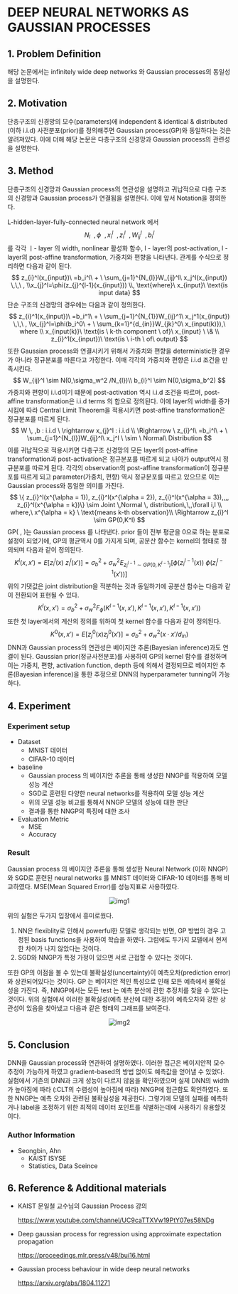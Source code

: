 # DEEP NEURAL NETWORKS AS GAUSSIAN PROCESSES

## 1. Problem Definition

 해당 논문에서는 infinitely wide deep networks 와 Gaussian processes의 동일성을 설명한다.



## 2. Motivation

 단층구조의 신경망의 모수(parameters)에 independent & identical & distributed (이하 i.i.d) 사전분포(prior)를 정의해주면 Gaussian process(GP)와 동일하다는 것은 알려져있다. 이에 더해 해당 논문은 다층구조의 신경망과 Gaussian process의 관련성을 설명한다. 



## 3. Method

 단층구조의 신경망과 Gaussian process의 연관성을 설명하고 귀납적으로 다층 구조의 신경망과 Gaussian process가 연결됨을 설명한다. 이에 앞서 Notation을 정의한다. 

L-hidden-layer-fully-connected neural network 에서
$$
N_l \ \
,\phi \ \
,x_{i}^l \ \
, z_{i}^l\ \
,W_{ij}^l\ \
,b_{i}^l
$$
를 각각 ㅣ- layer 의 width, nonlinear 활성화 함수, l - layer의 post-activation, l - layer의 post-affine transformation, 가중치와 편향을 나타낸다. 관계를 수식으로 정리하면 다음과 같이 된다. 
$$
z_{i}^l(x_{input})\ =b_i^l\ + \ \sum_{j=1}^{N_{l}}W_{ij}^l\ x_j^l(x_{input}) \,\,\ , \\x_{j}^l=\phi(z_{j}^{l-1}(x_{input})) \\,
\text{where}\ x_{input}\ \text{is input data}
$$
단순 구조의 신경망의 경우에는 다음과 같이 정의한다.
$$
z_{i}^1(x_{input})\ =b_i^1\ + \ \sum_{j=1}^{N_{1}}W_{ij}^1\ x_j^1(x_{input}) \,\,\ , \\x_{j}^l=\phi(b_i^0\ + \ \sum_{k=1}^{d_{in}}W_{jk}^0\ x_{input(k)}),\ where \\ 
x_{input(k)}\ \text{is \ k-th component \ of}\  x_{input} \ \& \\ z_{i}^1(x_{input})\ \text{is \ i-th \ of\ output}
$$
또한 Gaussian process와 연결시키기 위해서 가중치와 편향을 deterministic한 경우가 아니라 정규분포를 따른다고 가정한다. 이때 각각의 가중치와 편향은 i.i.d 조건을 만족시킨다.
$$
W_{ij}^l \sim N(0,\sigma_w^2 /N_{l})\\
b_{i}^l \sim N(0,\sigma_b^2)
$$
가중치와 편향이 i.i.d이기 떄문에 post-activation 역시 i.i.d 조건을 따르며, post-affine transformation은 i.i.d terms 의 합으로 정의된다. 이에 layer의 width를 증가시킴에 따라 Central Limit Theorem을 적용시키면 post-affine transformation은 정규분포를 따르게 된다. 
$$
W \, ,b : i.i.d \ \rightarrow x_{j}^l : i.i.d \\
\Rightarrow \ z_{i}^l\ =b_i^l\ + \ \sum_{j=1}^{N_{l}}W_{ij}^l\ x_j^l \ \sim \ Normal\ Distribution
$$
  이를 귀납적으로 적용시키면 다층구조 신경망의 모든 layer의 post-affine transformation과 post-activation은 정규분포를 따르게 되고 나아가 output역시 정규분포를 따르게 된다. 각각의 observation의 post-affine transformation이 정규분포를 따르게 되고 parameter(가중치, 편향) 역시 정규분포를 따르고 있으므로 이는 Gaussian process와 동일한 의미를 가진다. 
$$
\{ z_{i}^l(x^{\alpha = 1}), z_{i}^l(x^{\alpha = 2}), z_{i}^l(x^{\alpha = 3}),,,, z_{i}^l(x^{\alpha = k})\} \sim Joint \,Normal \, distribution\,\,,\forall i,l \\
where,\ x^{\alpha = k} \ \text{means k-th observation}\\
\Rightarrow z_{i}^l \sim GP(0,K^l)
$$
GP( , )는 Gaussian process 를 나타낸다. prior 들이 전부 평균을 0으로 하는 분포로 설정이 되었기에, GP의 평균역시 0를 가지게 되며, 공분산 함수는 kernel의 형태로 정의되며 다음과 같이 정의된다.
$$
K^l(x,x')=E[z_i^l(x)\ z_i^l(x')]=\sigma_b^2 + \sigma_w^2 E_{z_{i}^{l-1}\sim GP(0,K^{l-1})}[\phi(z_{i}^{l-1}(x))\ \phi(z_{i}^{l-1}(x'))]
$$
위의 기댓값은 joint distribution을 적분하는 것과 동일하기에 공분산 함수는 다음과 같이 전환되어 표현될 수 있다. 
$$
K^l(x,x')=\sigma_b^2 + \sigma_w^2F_{\phi}(K^{l-1}(x,x'),K^{l-1}(x,x'),K^{l-1}(x,x'))
$$
또한 첫 layer에서의 계산의 정의를 위하여 첫 kernel 함수를 다음과 같이 정의된다. 
$$
K^0(x,x')=E[z_{j}^0(x) z_{j}^0(x')]=\sigma_{b}^2 +\sigma_{w}^2({x \cdot x'}/d_{in})
$$
DNN과 Gaussian process의 연관성은 베이지안 추론(Bayesian inference)과도 연결이 된다. Gaussian prior(정규사전분포)를 사용하여 GP의 kernel 함수를 결정하며 이는 가중치, 편향, activation function, depth 등에 의해서 결정되므로 베이지안 추론(Bayesian inference)을 통한 추정으로 DNN의 hyperparameter tunning이 가능하다. 

## 4. Experiment

### Experiment setup

- Dataset
  - MNIST 데이터
  - CIFAR-10 데이터
- baseline
  - Gaussian process 의 베이지안 추론을 통해 생성한 NNGP를 적용하여 모델 성능 계산
  - SGD로 훈련된 다양한 neural networks를 적용하여 모델 성능 계산
  - 위의 모델 성능 비교를 통해서 NNGP 모델의 성능에 대한 판단
  - 결과를 통한 NNGP의 특징에 대한 조사
- Evaluation Metric
  - MSE
  - Accuracy

### Result

Gaussian process 의 베이지안 추론을 통해 생성한 Neural Network (이하 NNGP)와 SGD로 훈련된 neural networks 를 MNIST 데이터와 CIFAR-10 데이터를 통해 비교하였다. MSE(Mean Squared Error)를 성능지표로 사용하였다.

<div align="center">  


![img1](https://github.com/Mos-start2092/awesome-reviews-kaist/blob/2022-Spring/.gitbook/2022-spring-assets/Seongbin_1/01.PNG)

 </div>
위의 실험은 두가지 입장에서 흥미로웠다.

1. NN은 flexiblity로 인해서 powerful한 모델로 생각되는 반면, GP 방법의 경우 고정된 basis functions을 사용하여 학습을 하였다.  그럼에도 두가지 모델에서 현저한 차이가 나지 않았다는 것이다. 
2. SGD와 NNGP가 특정 가정이 있으면 서로 근접할 수 있다는 것이다. 

또한 GP의 이점을 볼 수 있는데 불확실성(uncertainty)이 예측오차(prediction error)와 상관되어있다는 것이다. GP 는 베이지안 적인 특성으로 인해 모든 예측에서 불확실성을 가진다. 즉, NNGP에서는 모든 test 는 예측 분산에 관한 추정치를 찾을 수 있다는 것이다. 위의 실험에서 이러한 불확실성(예측 분산에 대한 추정)이 예측오차와 강한 상관성이 있음을 찾아냈고 다음과 같은 형태의 그래프를 보여준다.

<div align="center">  


![img2](https://github.com/Mos-start2092/awesome-reviews-kaist/blob/2022-Spring/.gitbook/2022-spring-assets/Seongbin_1/2.PNG)

 </div>


## 5. Conclusion

DNN을 Gaussian process와 연관하여 설명하였다. 이러한 접근은 베이지안적 모수 추정이 가능하게 하였고 gradient-based의 방법 없이도 예측값을 얻어낼 수 있었다. 실험에서 기존의 DNN과 크게 성능이 다르지 않음을 확인하였으며 실제 DNN의 width가 높아짐에 따라 (:CLT의 수렴성이 높아짐에 따라) NNGP에 접근함도 확인하였다. 또한 NNGP는 예측 오차와 관련된 불확실성을 제공한다. 그렇기에 모델의 실패를 예측하거나 label을 조정하기 위한 최적의 데이터 포인트를 식별하는데에 사용하기 유용할것이다.



### Author Information

- Seongbin, Ahn
  - KAIST ISYSE
  - Statistics, Data Sceince

## 6. Reference & Additional materials

- KAIST 문일철 교수님의 Gaussian Process 강의

  https://www.youtube.com/channel/UC9caTTXVw19PtY07es58NDg
  
- Deep gaussian process for regression using approximate expectation propagation

  https://proceedings.mlr.press/v48/bui16.html

- Gaussian process behaviour in wide deep neural networks

  https://arxiv.org/abs/1804.11271
